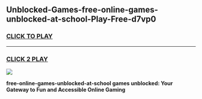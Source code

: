 
## Unblocked-Games-free-online-games-unblocked-at-school-Play-Free-d7vp0
<h3>
<a href="https://premium76.site?title=free-online-games-unblocked-at-school&ref=18A1">CLICK TO PLAY</a></h3>
<hr>

<h3>
<a href="https://premium76.site?title=free-online-games-unblocked-at-school&ref=18A1">CLICK 2 PLAY</a>
  
</h3>

<a href="https://premium76.site?title=free-online-games-unblocked-at-school&ref=18A1"><img src="https://clearcache.store/games.png"></a>


**free-online-games-unblocked-at-school games unblocked: Your Gateway to Fun and Accessible Online Gaming**
